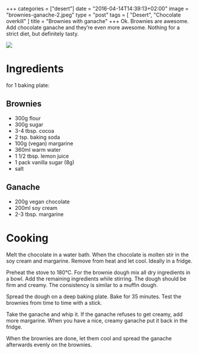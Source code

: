 +++
categories = ["desert"]
date = "2016-04-14T14:39:13+02:00"
image = "brownies-ganache-2.jpeg"
type = "post"
tags = [
  "Desert",
  "Chocolate overkill"
]
title = "Brownies with ganache"
+++
Ok. Brownies are awesome. Add chocolate ganache and they’re even more awesome. Nothing for a strict diet, but definitely tasty.

<!--more-->

![](/images/brownies-ganache-1.jpeg)

# Ingredients

for 1 baking plate:

## Brownies
* 300g flour
* 300g sugar
* 3-4 tbsp. cocoa
* 2 tsp. baking soda
* 100g (vegan) margarine
* 360ml warm water
* 1 1/2 tbsp. lemon juice
* 1 pack vanilla sugar (8g)
* salt

## Ganache
* 200g vegan chocolate
* 200ml soy cream
* 2-3 tbsp. margarine

# Cooking

Melt the chocolate in a water bath. When the chocolate is molten stir in the soy cream and margarine. Remove from heat and let cool. Ideally in a fridge.

Preheat the stove to 180°C.  For the brownie dough mix all dry ingredients in a bowl. Add the remaining ingredients while stirring. The dough should be firm and creamy. The consistency is similar to a muffin dough.

Spread the dough on a deep baking plate. Bake for 35 minutes. Test the brownies from time to time with a stick.

Take the ganache and whip it. If the ganache refuses to get creamy, add more margarine. When you have a nice, creamy ganache put it back in the fridge.

When the brownies are done, let them cool and spread the ganache afterwards evenly on the brownies.
